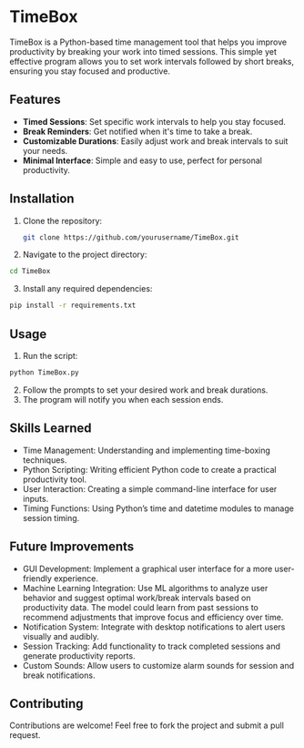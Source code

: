 # TimeBox

TimeBox is a Python-based time management tool that helps you improve productivity by breaking your work into timed sessions. This simple yet effective program allows you to set work intervals followed by short breaks, ensuring you stay focused and productive.

## Features

- **Timed Sessions**: Set specific work intervals to help you stay focused.
- **Break Reminders**: Get notified when it's time to take a break.
- **Customizable Durations**: Easily adjust work and break intervals to suit your needs.
- **Minimal Interface**: Simple and easy to use, perfect for personal productivity.

## Installation

1. Clone the repository:
   ```bash
   git clone https://github.com/yourusername/TimeBox.git
   ```
2. Navigate to the project directory:
  ```bash
  cd TimeBox
  ```
3. Install any required dependencies:
  ```bash
  pip install -r requirements.txt
  ```

## Usage

1. Run the script:
  ```bash
  python TimeBox.py
  ```
2. Follow the prompts to set your desired work and break durations.
3. The program will notify you when each session ends.

## Skills Learned

- Time Management: Understanding and implementing time-boxing techniques.
- Python Scripting: Writing efficient Python code to create a practical productivity tool.
- User Interaction: Creating a simple command-line interface for user inputs.
- Timing Functions: Using Python’s time and datetime modules to manage session timing.

## Future Improvements
- GUI Development: Implement a graphical user interface for a more user-friendly experience.
- Machine Learning Integration: Use ML algorithms to analyze user behavior and suggest optimal work/break intervals based on productivity data. The model could learn from past sessions to recommend adjustments that improve focus and efficiency over time.
- Notification System: Integrate with desktop notifications to alert users visually and audibly.
- Session Tracking: Add functionality to track completed sessions and generate productivity reports.
- Custom Sounds: Allow users to customize alarm sounds for session and break notifications.

## Contributing
Contributions are welcome! Feel free to fork the project and submit a pull request.
